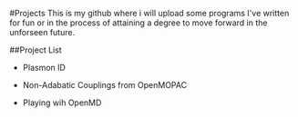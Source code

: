 #Projects
This is my github where i will upload some programs I've written for fun or in the process of attaining a degree to move forward in the unforseen future.

##Project List

- Plasmon ID

- Non-Adabatic Couplings from OpenMOPAC

- Playing wih OpenMD
